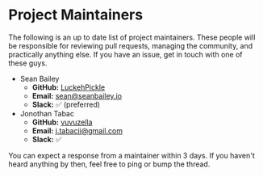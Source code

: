 # Project Maintainers

The following is an up to date list of project maintainers. These people will be responsible for reviewing pull requests, managing the community, and practically anything else. If you have an issue, get in touch with one of these guys.

 * Sean Bailey
    * **GitHub:** [LuckehPickle](https://github.com/LuckehPickle)
    * **Email:** [sean@seanbailey.io](mailto:sean@seanbailey.io)
    * **Slack:** :white_check_mark: (preferred)
 * Jonothan Tabac
    * **GitHub:** [vuvuzella](https://github.com/vuvuzella)
    * **Email:** [j.tabacii@gmail.com](mailto:j.tabacii@gmail.com)
    * **Slack:** :white_check_mark: 
 
You can expect a response from a maintainer within 3 days. If you haven't heard anything by then, feel free to ping or bump the thread.